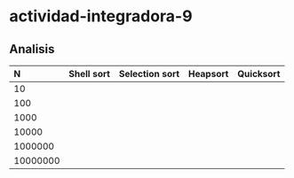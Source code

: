 ﻿# actividad-integradora-9

## Analisis

|N|Shell sort| Selection sort|Heapsort| Quicksort|
| :--- | :---: | :---: | :---: | :---: |
|10       |           |              |         |         |
|100      |           |              |         |         |
|1000     |           |              |         |         |
|10000    |           |              |         |         |
|1000000  |           |              |         |         |
|10000000 |           |              |         |         |

